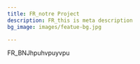 ```yaml
---
title: FR_notre Project
description: FR_this is meta description
bg_image: images/featue-bg.jpg

---
```

FR_BNJhpuhvpuyvpu